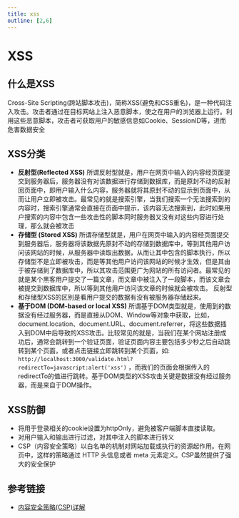 ```yaml
---
title: xss
outline: [2,6]
---
```


# XSS

## 什么是XSS

Cross-Site Scripting(跨站脚本攻击)，简称XSS(避免和CSS重名)，是一种代码注入攻击。攻击者通过在目标网站上注入恶意脚本，使之在用户的浏览器上运行。利用这些恶意脚本，攻击者可获取用户的敏感信息如Cookie、SessionID等，进而危害数据安全

## XSS分类

- **反射型(Reflected XSS)**
  所谓反射型就是，用户在网页中输入的内容经页面提交到服务器后，服务器没有对该数据进行存储到数据库，而是原封不动的反射回页面中，即用户输入什么内容，服务器就将其原封不动的显示到页面中，从而让用户立即被攻击。最常见的就是搜索引擎，当我们搜索一个无法搜索到的内容时，搜索引擎通常会直接在页面中提示，该内容无法搜索到，此时如果用户搜索的内容中包含一些攻击性的脚本同时服务器又没有对这些内容进行处理，那么就会被攻击
- **存储型 (Stored XSS)**
  所谓存储型就是，用户在网页中输入的内容经页面提交到服务器后，服务器将该数据先原封不动的存储到数据库中，等到其他用户访问该网站的时候，从服务器中读取出数据，从而让其中包含的脚本执行，所以存储型不是立即被攻击，而是等其他用户访问该网站的时候才生效，但是其由于被存储到了数据库中，所以其攻击范围更广为网站的所有访问者。最常见的就是某个黑客用户提交了一篇文章，而文章中被注入了一段脚本，而该文章会被提交到数据库中，所以等到其他用户访问该文章的时候就会被攻击。 反射型和存储型XSS的区别是看用户提交的数据有没有被服务器存储起来。
- **基于DOM (DOM-based or local XSS)**
  所谓基于DOM类型就是，使用到的数据没有经过服务器，而是直接从DOM、Window等对象中获取，比如，document.location、document.URL、document.referrer，将这些数据插入到DOM中后导致的XSS攻击。比较常见的就是，当我们在某个网站注册成功后，通常会跳转到一个验证页面，验证页面内容主要包括多少秒之后自动跳转到某个页面，或者点击链接立即跳转到某个页面，如: `http://localhost:3000/validate.html?redirectTo=javascript:alert('xss')` ，而我们的页面会根据传入的redirectTo的值进行跳转。基于DOM类型的XSS攻击关键是数据没有经过服务器，而是来自于DOM操作。

## XSS防御

- 将用于登录相关的cookie设置为httpOnly，避免被客户端脚本直接读取。
- 对用户输入和输出进行过滤，对其中注入的脚本进行转义
- CSP（内容安全策略）以白名单的机制对网站加载或执行的资源起作用。在网页中，这样的策略通过 HTTP 头信息或者 meta 元素定义。CSP虽然提供了强大的安全保护

## 参考链接

- [内容安全策略(CSP)详解](https://blog.csdn.net/weixin_47450807/article/details/123224654)
